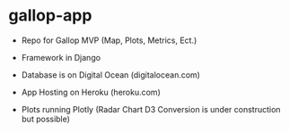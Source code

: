 # gallop-app

- Repo for Gallop MVP (Map, Plots, Metrics, Ect.)

- Framework in Django
- Database is on Digital Ocean (digitalocean.com)
- App Hosting on Heroku (heroku.com)
- Plots running Plotly (Radar Chart D3 Conversion is under construction but possible)
